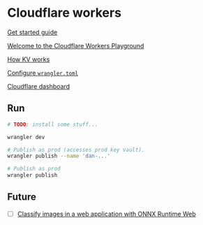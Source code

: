 # Cloudflare workers

[Get started guide](https://developers.cloudflare.com/workers/get-started/guide/)

[Welcome to the Cloudflare Workers Playground](https://cloudflareworkers.com/)

[How KV works](https://developers.cloudflare.com/workers/learning/how-kv-works/)

[Configure `wrangler.toml`](https://developers.cloudflare.com/workers/wrangler/configuration/)

[Cloudflare dashboard](https://dash.cloudflare.com/)

## Run

```bash
# TODO: install some stuff...

wrangler dev

# Publish as prod (accesses prod key vault).
wrangler publish --name 'dan-...'

# Publish as prod
wrangler publish
```

## Future

- [ ] [Classify images in a web application with ONNX Runtime Web](https://onnxruntime.ai/docs/tutorials/web/classify-images-nextjs-github-template.html#inference-on-device)
